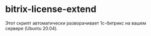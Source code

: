 # bitrix-license-extend
Этот скрипт автоматически разворачивает 1c-битрикс на вашем сервере (Ubuntu 20.04).
